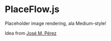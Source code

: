 # PlaceFlow.js
Placeholder image rendering, ala Medium-style!

Idea from [José M. Pérez](https://jmperezperez.com/medium-image-progressive-loading-placeholder/)
